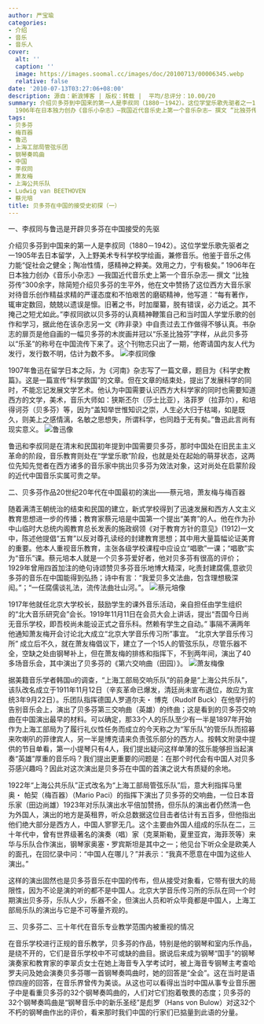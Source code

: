 ```yaml
---
author: 严宝瑜
categories:
- 介绍
- 音乐
- 音乐人
cover:
  alt: ''
  caption: ''
  image: https://images.soomal.cc/images/doc/20100713/00006345.webp
  relative: false
date: '2010-07-13T03:27:06+08:00'
description: 源自：新浪博客 | 版权：转载 |  平均/总评分：10.00/20
summary: 介绍贝多芬到中国来的第一人是李叔同（1880－1942）。这位学堂乐歌先驱者之一1905年去日本留学，入上野美术专科学校学绘画，兼修音乐。他鉴于音乐之伟力能“促社会之健全；陶冶性情，感精神之粹美。效用之力，宁有极矣。”
  1906年在日本独力创办《音乐小杂志》―我国近代音乐史上第一个音乐杂志― 撰文 “比独芬传”300余字，除简短介绍贝多芬的生平外，他在文中赞扬了这位西方大音乐家对待音乐创作精益求精的严谨态度和不怕艰苦的磨砺精神……
tags:
- 贝多芬
- 梅百器
- 鲁迅
- 上海工部局管弦乐团
- 钢琴奏鸣曲
- 中国
- 李叔同
- 萧友梅
- 上海公共乐队
- Ludwig van BEETHOVEN
- 蔡元培
title: 贝多芬在中国的接受史初探（一）
---
```


一、李叔同与鲁迅是开辟贝多芬在中国接受的先驱



介绍贝多芬到中国来的第一人是李叔同（1880－1942）。这位学堂乐歌先驱者之一1905年去日本留学，入上野美术专科学校学绘画，兼修音乐。他鉴于音乐之伟力能“促社会之健全；陶冶性情，感精神之粹美。效用之力，宁有极矣。” 1906年在日本独力创办《音乐小杂志》―我国近代音乐史上第一个音乐杂志― 撰文 “比独芬传”300余字，除简短介绍贝多芬的生平外，他在文中赞扬了这位西方大音乐家对待音乐创作精益求精的严谨态度和不怕艰苦的磨砺精神，他写道：“每有著作，辄审定数回，兢兢以遗误是懔。旧著之书，时加厘纂，脱有错误，必力诋之。其不掩己之短尤如此。”李叔同欲以贝多芬的认真精神鞭策自己和当时国人学堂乐歌的创作和学习，据此他在该杂志另一文《昨非录》中自责过去工作做得不够认真。书杂志的扉页是他自画的一幅贝多芬的木炭画并冠以“乐圣比独芬”字样，从此贝多芬以“乐圣”的称号在中国流传下来了。这个刊物志只出了一期，他寄请国内友人代为发行，发行数不明，估计为数不多。
![李叔同像](https://images.soomal.cc/images/doc/20100713/00006345.webp)





1907年鲁迅在留学日本之际，为《河南》杂志写了一篇文章，题目为《科学史教篇》。这是一篇宣传“科学救国”的文章。但在文章的结束处，提出了发展科学的同时，不能忘记发展文学艺术。他认为中国需要认识西方大科学家的同时也需要知道西方的文学，美术，音乐大师如：狭斯丕尔（莎士比亚），洛菲罗（拉菲尔），和培得诃芬（贝多芬）等，因为“盖知举世惟知识之崇，人生必大归于枯竭，如是既久，则美上之感情漓，名敏之思想失，所谓科学，也同趋于无有矣。”鲁迅此言尚有现实意义。
![鲁迅像](https://images.soomal.cc/images/doc/20100713/00006348.webp)





鲁迅和李叔同是在清末和民国初年提到中国需要贝多芬，那时中国处在旧民主主义革命的阶段，音乐教育则处在“学堂乐歌”阶段，也就是处在起始的萌芽状态，这两位先知先觉者在西方诸多的音乐家中挑出贝多芬为效法对象，这对尚处在启蒙阶段的近代中国音乐实属可贵之举。

二、贝多芬作品20世纪20年代在中国最初的演出――蔡元培，萧友梅与梅百器

随着满清王朝统治的结束和民国的建立，新式学校得到了迅速发展和西方人文主义教育思想进一步的传播；教育家蔡元培是中国第一个提出“美育”的人。他在作为孙中山临时大总统内阁教育总长发表的施政纲领《对于教育方针的意见》(1912)一文中，陈述他提倡“五育”以反对尊孔读经的封建教育思想；其中用大量篇幅论证美育的重要。他本人重视音乐教育，主张各级学校课程中应设立“唱歌”一课；“唱歌”实为“音乐”课。蔡元培本人就是一个贝多芬爱好者，他对贝多芬有很高的评价；1929年曾用四首加注的绝句诗颂赞贝多芬音乐地博大精深，叱责封建腐儒,意欲贝多芬的音乐在中国能得到弘扬；诗中有言：“我爱贝多文法曲，包含理想极深闳。”；“一任腐儒谈礼法，流传法曲壮山河。”。
![蔡元培像](https://images.soomal.cc/images/doc/20100713/00006346.webp)





1917年他就任北京大学校长，鼓励学生的课外音乐活动，亲自担任由学生组织的“北大音乐研究会”会长。1919年11月11日在会员大会上讲话，提出“吾国今日尚无音乐学校，即吾校尚未能设正式之音乐科。然赖有学生之自动。” 事隔不满两年他通知萧友梅开会讨论北大成立“北京大学音乐传习所”事宜。 “北京大学音乐传习所” 成立后不久，就在萧友梅倡议下，建立了一个15人的管弦乐队，尽管乐器不全，空缺之处由钢琴补上，但在萧友梅的排练和指挥下，不到两年间，演出了40多场音乐会，其中演出了贝多芬的《第六交响曲（田园）》。
![萧友梅像](https://images.soomal.cc/images/doc/20100713/00006347.webp)





据美籍音乐学者韩国u的调查，“上海工部局交响乐队”的前身是“上海公共乐队”，该队改名成立于1911年11月12日（辛亥革命已爆发，清廷尚未宣布退位，故应为宣统3年9月22日）。乐团队指挥德国人罗道尔夫・ 博克（Rudolf Buck）在他举行的告别音乐会上，演出了贝多芬第三交响曲（英雄）的终曲；这是看到的贝多芬交响曲在中国演出最早的材料。可以确定，那33个人的乐队至少有一半是1897年开始作为上海工部局为了履行礼仪性任务而成立的今天称之为“军乐队”的管乐队而招募来吹喇叭的菲律宾人，另一半是博克请来负责弦乐部分的西方人。按韩文附录中提供的节目单看，第一小提琴只有4人，我们提出疑问这样单薄的弦乐能够担当起演奏“英雄”厚重的音乐吗？我们提出更重要的问题是：在那个时代会有中国人对贝多芬感兴趣吗？因此对这次演出是贝多芬在中国的首演之说大有质疑的余地。

1922年“上海公共乐队”正式改名为“上海工部局管弦乐队”后，意大利指挥马里奥・ 帕契（梅百器）（Mario Paci）的指挥下演出了贝多芬的交响曲，一位日本音乐家（田边尚雄）1923年对乐队演出水平倍加赞扬，但乐队的演出者仍然清一色为外国人，演出的地方是英租界，听众总数据这位目击者估计有五百多，但他指出他们绝大部分是西方人，中国人寥寥无几。这个主要由外国人组成的乐队在二，三十年代中，曾有世界级著名的演奏（唱）家（克莱斯勒，夏里亚宾，海菲茨等）来华与乐队合作演出，钢琴家奥塞・罗宾斯坦是其中之一；他见台下听众全是欧美人的面孔，在回忆录中问：“中国人在哪儿？”并表示：“我真不愿意在中国为这些人演出。”

这样的演出固然也是贝多芬音乐在中国的传布，但从接受对象看，它带有很大的局限性，因为不论是演的听的都不是中国人。北京大学音乐传习所的乐队在同一个时期演出贝多芬，乐队人少，乐器不全，但演出人员和听众毕竟都是中国人，上海工部局乐队的演出与它是不可等量齐观的。

三、贝多芬二、三十年代在音乐专业教学范围内被重视的情况

在音乐学校进行正规的音乐教学，贝多芬的作品，特别是他的钢琴和室内乐作品，是绕不开的，它们是音乐学校中不可或缺的曲目。据说后来成为钢琴“国手”的钢琴演奏家和教育家的李翠贞女士在她上海音专入学考试时，被上海音专钢琴主考查哈罗夫问及她会演奏贝多芬哪一首钢琴奏鸣曲时，她的回答是“全会”。这在当时是语惊四座的回答，在音乐界曾传为美谈。从这也可以看得出当时中国从事专业音乐圈子中是看重贝多芬的32个钢琴奏鸣曲的，人们对它们抱着敬畏的态度；贝多芬的32个钢琴奏鸣曲是“钢琴音乐中的新乐圣经”是彪罗（Hans von Bulow）对这32个不朽的钢琴曲作出的评价，看来那时我们中国的行家们已掂量到此语的分量。